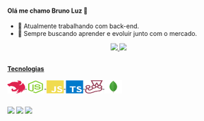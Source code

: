 #### Olá me chamo Bruno Luz 👋

- 🔭 Atualmente trabalhando com back-end.
- 🌱 Sempre buscando aprender e evoluir junto com o mercado.
<div align="center">
  <a href="https://github.com/bsanluz">
  <img height="150em" src="https://github-readme-stats.vercel.app/api?username=bsanluz&show_icons=true&theme=tokyonight&include_all_commits=true&count_private=true"/>
  <img height="140em" src="https://github-readme-stats.vercel.app/api/top-langs/?username=bsanluz&layout=compact&langs_count=7&theme=tokyonight"/>
</div>
  
  ##
   #### Tecnologias
<div style="display: inline_block">
  <img align="center" alt="bruno-nest" height="30" width="40" src="https://raw.githubusercontent.com/devicons/devicon/master/icons/nestjs/nestjs-plain.svg">
  <img align="center" alt="bruno-node" height="30" width="40" src="https://raw.githubusercontent.com/devicons/devicon/master/icons/nodejs/nodejs-plain.svg">
  <img align="center" alt="bruno-Js" height="30" width="40" src="https://raw.githubusercontent.com/devicons/devicon/master/icons/javascript/javascript-plain.svg">
  <img align="center" alt="bruno-Ts" height="30" width="40" src="https://raw.githubusercontent.com/devicons/devicon/master/icons/typescript/typescript-plain.svg">
  <img align="center" alt="bruno-jest" height="30" width="40" src="https://raw.githubusercontent.com/devicons/devicon/master/icons/jest/jest-plain.svg">
  <img align="center" alt="bruno-mongo" height="30" width="40" src="https://raw.githubusercontent.com/devicons/devicon/master/icons/mongodb/mongodb-original.svg">
</div>
  
  ##
 
 <div> 
  <a href="https://instagram.com/bruulu_z" target="_blank"><img src="https://img.shields.io/badge/-Instagram-%23E4405F?style=for-the-badge&logo=instagram&logoColor=white" target="_blank"></a>
  <a href = "mailto:bsanluz@gmail.com"><img src="https://img.shields.io/badge/-Gmail-%23333?style=for-the-badge&logo=gmail&logoColor=white" target="_blank"></a>
  <a href="https://www.linkedin.com/in/bruno-dos-santos-da-luz-880987144" target="_blank"><img src="https://img.shields.io/badge/-LinkedIn-%230077B5?style=for-the-badge&logo=linkedin&logoColor=white" target="_blank"></a> 
</div>
